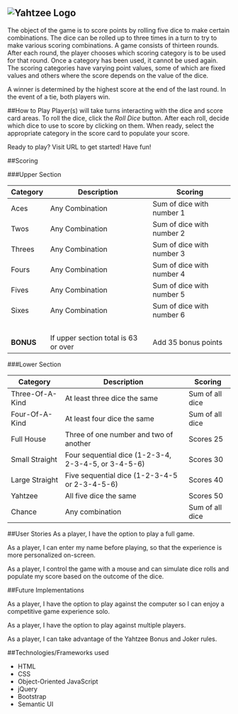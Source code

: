 ![Yahtzee Logo](https://upload.wikimedia.org/wikipedia/commons/8/80/Yahtzee_logo.svg)
---

The object of the game is to score points by rolling five dice to make certain combinations. The dice can be rolled up to three times in a turn to try to make various scoring combinations. A game consists of thirteen rounds. After each round, the player chooses which scoring category is to be used for that round. Once a category has been used, it cannot be used again. The scoring categories have varying point values, some of which are fixed values and others where the score depends on the value of the dice.

A winner is determined by the highest score at the end of the last round. In the event of a tie, both players win.


##How to Play
Player(s) will take turns interacting with the dice and score card areas. To roll the dice, click the *Roll Dice* button. After each roll, decide which dice to use to score by clicking on them. When ready, select the appropriate category in the score card to populate your score.

Ready to play? Visit URL to get started! Have fun!


##Scoring

###Upper Section

| Category  | Description                          | Scoring                   |
| --------- | ------------------------------------ | ------------------------- |
| Aces      | Any Combination                      | Sum of dice with number 1 |
| Twos      | Any Combination                      | Sum of dice with number 2 |
| Threes    | Any Combination                      | Sum of dice with number 3 |
| Fours     | Any Combination                      | Sum of dice with number 4 |
| Fives     | Any Combination                      | Sum of dice with number 5 |
| Sixes     | Any Combination                      | Sum of dice with number 6 |
| &nbsp;    | &nbsp;                               | &nbsp;                    |
| **BONUS** | If upper section total is 63 or over | Add 35 bonus points       |


###Lower Section

| Category        | Description                                         | Scoring         |
| --------------- | --------------------------------------------------- | --------------- |
| Three-Of-A-Kind | At least three dice the same                        | Sum of all dice |
| Four-Of-A-Kind  | At least four dice the same                         | Sum of all dice |
| Full House      | Three of one number and two of another              | Scores 25       |
| Small Straight  | Four sequential dice (1-2-3-4, 2-3-4-5, or 3-4-5-6) | Scores 30       |
| Large Straight  | Five sequential dice (1-2-3-4-5 or 2-3-4-5-6)       | Scores 40       |
| Yahtzee	        | All five dice the same                              | Scores 50       |
| Chance          | Any combination                                     | Sum of all dice |


##User Stories
As a player, I have the option to play a full game.

As a player, I can enter my name before playing, so that the experience is more personalized on-screen.

As a player, I control the game with a mouse and can simulate dice rolls and populate my score based on the outcome of the dice.

##Future Implementations

As a player, I have the option to play against the computer so I can enjoy a competitive game experience solo.

As a player, I have the option to play against multiple players.

As a player, I can take advantage of the Yahtzee Bonus and Joker rules.

##Technologies/Frameworks used
* HTML
* CSS
* Object-Oriented JavaScript
* jQuery
* Bootstrap
* Semantic UI
